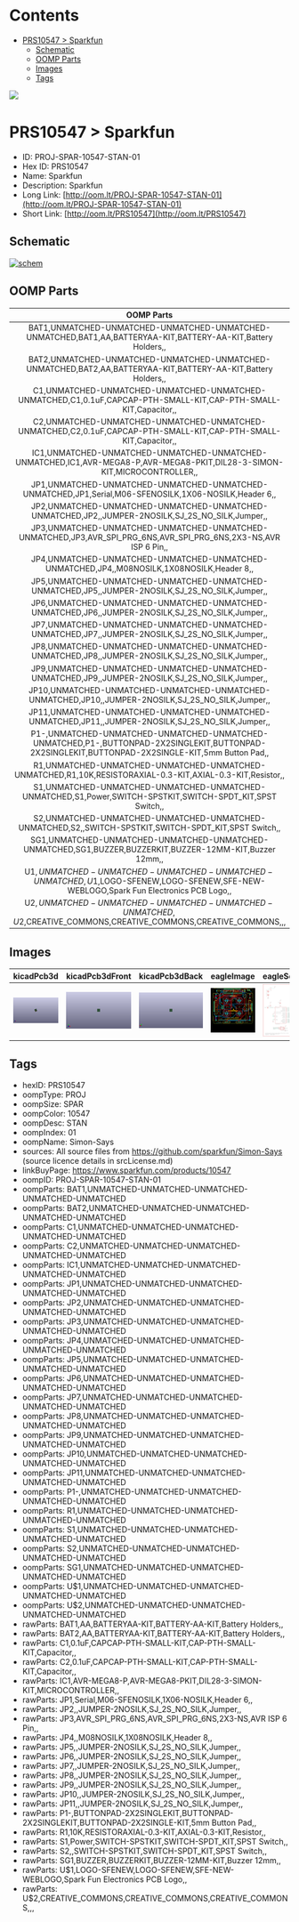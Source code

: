 



Contents
========

* [PRS10547 > Sparkfun](#prs10547--sparkfun)
	* [Schematic](#schematic)
	* [OOMP Parts](#oomp-parts)
	* [Images](#images)
	* [Tags](#tags)
  
![][im]
# PRS10547 > Sparkfun

- ID: PROJ-SPAR-10547-STAN-01
- Hex ID: PRS10547
- Name: Sparkfun
- Description: Sparkfun
- Long Link: [http://oom.lt/PROJ-SPAR-10547-STAN-01](http://oom.lt/PROJ-SPAR-10547-STAN-01)
- Short Link: [http://oom.lt/PRS10547](http://oom.lt/PRS10547)

## Schematic
  
[![schem](eagleSchemImage.png)](eagleSchemImage.png)
## OOMP Parts
  

|OOMP Parts|
| :---: |
|BAT1,UNMATCHED-UNMATCHED-UNMATCHED-UNMATCHED-UNMATCHED,BAT1,AA,BATTERYAA-KIT,BATTERY-AA-KIT,Battery Holders,,|
|BAT2,UNMATCHED-UNMATCHED-UNMATCHED-UNMATCHED-UNMATCHED,BAT2,AA,BATTERYAA-KIT,BATTERY-AA-KIT,Battery Holders,,|
|C1,UNMATCHED-UNMATCHED-UNMATCHED-UNMATCHED-UNMATCHED,C1,0.1uF,CAPCAP-PTH-SMALL-KIT,CAP-PTH-SMALL-KIT,Capacitor,,|
|C2,UNMATCHED-UNMATCHED-UNMATCHED-UNMATCHED-UNMATCHED,C2,0.1uF,CAPCAP-PTH-SMALL-KIT,CAP-PTH-SMALL-KIT,Capacitor,,|
|IC1,UNMATCHED-UNMATCHED-UNMATCHED-UNMATCHED-UNMATCHED,IC1,AVR-MEGA8-P,AVR-MEGA8-PKIT,DIL28-3-SIMON-KIT,MICROCONTROLLER,,|
|JP1,UNMATCHED-UNMATCHED-UNMATCHED-UNMATCHED-UNMATCHED,JP1,Serial,M06-SFENOSILK,1X06-NOSILK,Header 6,,|
|JP2,UNMATCHED-UNMATCHED-UNMATCHED-UNMATCHED-UNMATCHED,JP2,,JUMPER-2NOSILK,SJ_2S_NO_SILK,Jumper,,|
|JP3,UNMATCHED-UNMATCHED-UNMATCHED-UNMATCHED-UNMATCHED,JP3,AVR_SPI_PRG_6NS,AVR_SPI_PRG_6NS,2X3-NS,AVR ISP 6 Pin,,|
|JP4,UNMATCHED-UNMATCHED-UNMATCHED-UNMATCHED-UNMATCHED,JP4,,M08NOSILK,1X08NOSILK,Header 8,,|
|JP5,UNMATCHED-UNMATCHED-UNMATCHED-UNMATCHED-UNMATCHED,JP5,,JUMPER-2NOSILK,SJ_2S_NO_SILK,Jumper,,|
|JP6,UNMATCHED-UNMATCHED-UNMATCHED-UNMATCHED-UNMATCHED,JP6,,JUMPER-2NOSILK,SJ_2S_NO_SILK,Jumper,,|
|JP7,UNMATCHED-UNMATCHED-UNMATCHED-UNMATCHED-UNMATCHED,JP7,,JUMPER-2NOSILK,SJ_2S_NO_SILK,Jumper,,|
|JP8,UNMATCHED-UNMATCHED-UNMATCHED-UNMATCHED-UNMATCHED,JP8,,JUMPER-2NOSILK,SJ_2S_NO_SILK,Jumper,,|
|JP9,UNMATCHED-UNMATCHED-UNMATCHED-UNMATCHED-UNMATCHED,JP9,,JUMPER-2NOSILK,SJ_2S_NO_SILK,Jumper,,|
|JP10,UNMATCHED-UNMATCHED-UNMATCHED-UNMATCHED-UNMATCHED,JP10,,JUMPER-2NOSILK,SJ_2S_NO_SILK,Jumper,,|
|JP11,UNMATCHED-UNMATCHED-UNMATCHED-UNMATCHED-UNMATCHED,JP11,,JUMPER-2NOSILK,SJ_2S_NO_SILK,Jumper,,|
|P1-,UNMATCHED-UNMATCHED-UNMATCHED-UNMATCHED-UNMATCHED,P1-,BUTTONPAD-2X2SINGLEKIT,BUTTONPAD-2X2SINGLEKIT,BUTTONPAD-2X2SINGLE-KIT,5mm Button Pad,,|
|R1,UNMATCHED-UNMATCHED-UNMATCHED-UNMATCHED-UNMATCHED,R1,10K,RESISTORAXIAL-0.3-KIT,AXIAL-0.3-KIT,Resistor,,|
|S1,UNMATCHED-UNMATCHED-UNMATCHED-UNMATCHED-UNMATCHED,S1,Power,SWITCH-SPSTKIT,SWITCH-SPDT_KIT,SPST Switch,,|
|S2,UNMATCHED-UNMATCHED-UNMATCHED-UNMATCHED-UNMATCHED,S2,,SWITCH-SPSTKIT,SWITCH-SPDT_KIT,SPST Switch,,|
|SG1,UNMATCHED-UNMATCHED-UNMATCHED-UNMATCHED-UNMATCHED,SG1,BUZZER,BUZZERKIT,BUZZER-12MM-KIT,Buzzer 12mm,,|
|U$1,UNMATCHED-UNMATCHED-UNMATCHED-UNMATCHED-UNMATCHED,U$1,LOGO-SFENEW,LOGO-SFENEW,SFE-NEW-WEBLOGO,Spark Fun Electronics PCB Logo,,|
|U$2,UNMATCHED-UNMATCHED-UNMATCHED-UNMATCHED-UNMATCHED,U$2,CREATIVE_COMMONS,CREATIVE_COMMONS,CREATIVE_COMMONS,,,|

## Images
  
  

|kicadPcb3d|kicadPcb3dFront|kicadPcb3dBack|eagleImage|eagleSchemImage|
| :---: | :---: | :---: | :---: | :---: |
|[![kicadPcb3d](kicadPcb3d_140.png)](kicadPcb3d.png)|[![kicadPcb3dFront](kicadPcb3dFront_140.png)](kicadPcb3dFront.png)|[![kicadPcb3dBack](kicadPcb3dBack_140.png)](kicadPcb3dBack.png)|[![eagleImage](eagleImage_140.png)](eagleImage.png)|[![eagleSchemImage](eagleSchemImage_140.png)](eagleSchemImage.png)|

## Tags

- hexID: PRS10547
- oompType: PROJ
- oompSize: SPAR
- oompColor: 10547
- oompDesc: STAN
- oompIndex: 01
- oompName: Simon-Says
- sources: All source files from https://github.com/sparkfun/Simon-Says (source licence details in srcLicense.md)
- linkBuyPage: https://www.sparkfun.com/products/10547
- oompID: PROJ-SPAR-10547-STAN-01
- oompParts: BAT1,UNMATCHED-UNMATCHED-UNMATCHED-UNMATCHED-UNMATCHED
- oompParts: BAT2,UNMATCHED-UNMATCHED-UNMATCHED-UNMATCHED-UNMATCHED
- oompParts: C1,UNMATCHED-UNMATCHED-UNMATCHED-UNMATCHED-UNMATCHED
- oompParts: C2,UNMATCHED-UNMATCHED-UNMATCHED-UNMATCHED-UNMATCHED
- oompParts: IC1,UNMATCHED-UNMATCHED-UNMATCHED-UNMATCHED-UNMATCHED
- oompParts: JP1,UNMATCHED-UNMATCHED-UNMATCHED-UNMATCHED-UNMATCHED
- oompParts: JP2,UNMATCHED-UNMATCHED-UNMATCHED-UNMATCHED-UNMATCHED
- oompParts: JP3,UNMATCHED-UNMATCHED-UNMATCHED-UNMATCHED-UNMATCHED
- oompParts: JP4,UNMATCHED-UNMATCHED-UNMATCHED-UNMATCHED-UNMATCHED
- oompParts: JP5,UNMATCHED-UNMATCHED-UNMATCHED-UNMATCHED-UNMATCHED
- oompParts: JP6,UNMATCHED-UNMATCHED-UNMATCHED-UNMATCHED-UNMATCHED
- oompParts: JP7,UNMATCHED-UNMATCHED-UNMATCHED-UNMATCHED-UNMATCHED
- oompParts: JP8,UNMATCHED-UNMATCHED-UNMATCHED-UNMATCHED-UNMATCHED
- oompParts: JP9,UNMATCHED-UNMATCHED-UNMATCHED-UNMATCHED-UNMATCHED
- oompParts: JP10,UNMATCHED-UNMATCHED-UNMATCHED-UNMATCHED-UNMATCHED
- oompParts: JP11,UNMATCHED-UNMATCHED-UNMATCHED-UNMATCHED-UNMATCHED
- oompParts: P1-,UNMATCHED-UNMATCHED-UNMATCHED-UNMATCHED-UNMATCHED
- oompParts: R1,UNMATCHED-UNMATCHED-UNMATCHED-UNMATCHED-UNMATCHED
- oompParts: S1,UNMATCHED-UNMATCHED-UNMATCHED-UNMATCHED-UNMATCHED
- oompParts: S2,UNMATCHED-UNMATCHED-UNMATCHED-UNMATCHED-UNMATCHED
- oompParts: SG1,UNMATCHED-UNMATCHED-UNMATCHED-UNMATCHED-UNMATCHED
- oompParts: U$1,UNMATCHED-UNMATCHED-UNMATCHED-UNMATCHED-UNMATCHED
- oompParts: U$2,UNMATCHED-UNMATCHED-UNMATCHED-UNMATCHED-UNMATCHED
- rawParts: BAT1,AA,BATTERYAA-KIT,BATTERY-AA-KIT,Battery Holders,,
- rawParts: BAT2,AA,BATTERYAA-KIT,BATTERY-AA-KIT,Battery Holders,,
- rawParts: C1,0.1uF,CAPCAP-PTH-SMALL-KIT,CAP-PTH-SMALL-KIT,Capacitor,,
- rawParts: C2,0.1uF,CAPCAP-PTH-SMALL-KIT,CAP-PTH-SMALL-KIT,Capacitor,,
- rawParts: IC1,AVR-MEGA8-P,AVR-MEGA8-PKIT,DIL28-3-SIMON-KIT,MICROCONTROLLER,,
- rawParts: JP1,Serial,M06-SFENOSILK,1X06-NOSILK,Header 6,,
- rawParts: JP2,,JUMPER-2NOSILK,SJ_2S_NO_SILK,Jumper,,
- rawParts: JP3,AVR_SPI_PRG_6NS,AVR_SPI_PRG_6NS,2X3-NS,AVR ISP 6 Pin,,
- rawParts: JP4,,M08NOSILK,1X08NOSILK,Header 8,,
- rawParts: JP5,,JUMPER-2NOSILK,SJ_2S_NO_SILK,Jumper,,
- rawParts: JP6,,JUMPER-2NOSILK,SJ_2S_NO_SILK,Jumper,,
- rawParts: JP7,,JUMPER-2NOSILK,SJ_2S_NO_SILK,Jumper,,
- rawParts: JP8,,JUMPER-2NOSILK,SJ_2S_NO_SILK,Jumper,,
- rawParts: JP9,,JUMPER-2NOSILK,SJ_2S_NO_SILK,Jumper,,
- rawParts: JP10,,JUMPER-2NOSILK,SJ_2S_NO_SILK,Jumper,,
- rawParts: JP11,,JUMPER-2NOSILK,SJ_2S_NO_SILK,Jumper,,
- rawParts: P1-,BUTTONPAD-2X2SINGLEKIT,BUTTONPAD-2X2SINGLEKIT,BUTTONPAD-2X2SINGLE-KIT,5mm Button Pad,,
- rawParts: R1,10K,RESISTORAXIAL-0.3-KIT,AXIAL-0.3-KIT,Resistor,,
- rawParts: S1,Power,SWITCH-SPSTKIT,SWITCH-SPDT_KIT,SPST Switch,,
- rawParts: S2,,SWITCH-SPSTKIT,SWITCH-SPDT_KIT,SPST Switch,,
- rawParts: SG1,BUZZER,BUZZERKIT,BUZZER-12MM-KIT,Buzzer 12mm,,
- rawParts: U$1,LOGO-SFENEW,LOGO-SFENEW,SFE-NEW-WEBLOGO,Spark Fun Electronics PCB Logo,,
- rawParts: U$2,CREATIVE_COMMONS,CREATIVE_COMMONS,CREATIVE_COMMONS,,,



[im]: kicadPcb3d_450.png
